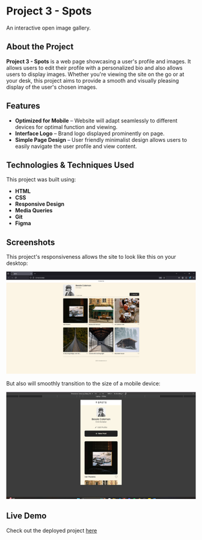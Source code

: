 # Project 3 - Spots

An interactive open image gallery.

## About the Project

**Project 3 - Spots** is a web page showcasing a user's profile and images. It allows users to edit their profile with a personalized bio and also allows users to display images. Whether you're viewing the site on the go or at your desk, this project aims to provide a smooth and visually pleasing display of the user's chosen images.

## Features

-  **Optimized for Mobile** – Website will adapt seamlessly to different devices for optimal function and viewing. 
-  **Interface Logo** – Brand logo displayed prominently on page.
-  **Simple Page Design** – User friendly minimalist design allows users to easily navigate the user profile and view content.

## Technologies & Techniques Used

This project was built using:

- **HTML** 
- **CSS** 
- **Responsive Design** 
- **Media Queries** 
- **Git**
- **Figma**

## Screenshots

This project's responsiveness allows the site to look like this on your desktop:

![Desktop View](./images/screenshots/Screenshot%202025-03-12%20235654.png)

But also will smoothly transition to the size of a mobile device:

![Mobile View](./images/screenshots/Screenshot%202025-03-18%20045541.png)

##  Live Demo

Check out the deployed project [here](https://persurise24.github.io/se_project_spots/)